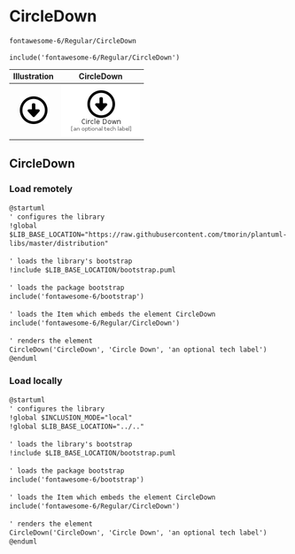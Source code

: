 # CircleDown


```text
fontawesome-6/Regular/CircleDown
```

```text
include('fontawesome-6/Regular/CircleDown')
```



| Illustration | CircleDown |
| :---: | :---: |
| ![illustration for Illustration](../../fontawesome-6/Regular/CircleDown.png) | ![illustration for CircleDown](../../fontawesome-6/Regular/CircleDown.Local.png) |




## CircleDown

### Load remotely
```plantuml
@startuml
' configures the library
!global $LIB_BASE_LOCATION="https://raw.githubusercontent.com/tmorin/plantuml-libs/master/distribution"

' loads the library's bootstrap
!include $LIB_BASE_LOCATION/bootstrap.puml

' loads the package bootstrap
include('fontawesome-6/bootstrap')

' loads the Item which embeds the element CircleDown
include('fontawesome-6/Regular/CircleDown')

' renders the element
CircleDown('CircleDown', 'Circle Down', 'an optional tech label')
@enduml
```

### Load locally
```plantuml
@startuml
' configures the library
!global $INCLUSION_MODE="local"
!global $LIB_BASE_LOCATION="../.."

' loads the library's bootstrap
!include $LIB_BASE_LOCATION/bootstrap.puml

' loads the package bootstrap
include('fontawesome-6/bootstrap')

' loads the Item which embeds the element CircleDown
include('fontawesome-6/Regular/CircleDown')

' renders the element
CircleDown('CircleDown', 'Circle Down', 'an optional tech label')
@enduml
```

